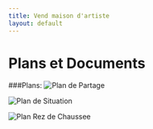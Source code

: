 ```yaml
---
title: Vend maison d'artiste
layout: default
---
```


# Plans et Documents

###Plans:
![Plan de Partage](http://jeuneespoir.free.fr/vendmaison/gifs/plandepartage.jpg)

![Plan de Situation](http://jeuneespoir.free.fr/vendmaison/gifs/plandesituation.jpg)

![Plan Rez de Chaussee](http://jeuneespoir.free.fr/vendmaison/gifs/situation-immeuble&maison.jpg)

